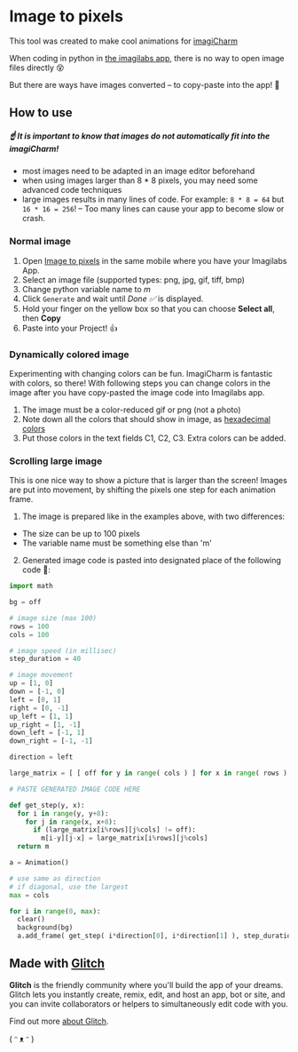 # Image to pixels

This tool was created to make cool animations for [imagiCharm](https://www.instagram.com/tv/CFhRebmJcgl/?mc_cid=2287058dce&mc_eid=981284f4fa)

When coding in python in [the imagilabs app](https://imagilabs.com/pages/get-started), there is no way to open image files directly 😵

But there are ways have images converted – to copy-paste into the app!
💪

## How to use

 ##### ☝ It is important to know that images do not automatically fit into the imagiCharm! 

 * most images need to be adapted in an image editor beforehand
 * when using images larger than 8 * 8 pixels, you may need some advanced code techniques
 * large images results in many lines of code. For example: `8 * 8 = 64` but `16 * 16 = 256`! – Too many lines can cause your app to become slow or crash. 

### Normal image 

1. Open [Image to pixels](https://image-pixels.glitch.me/) in the same mobile where you have your Imagilabs App. 
2. Select an image file (supported types: png, jpg, gif, tiff, bmp)
3. Change python variable name to *m*
4. Click `Generate` and wait until *Done ✅* is displayed. 
5. Hold your finger on the yellow box so that you can choose **Select all**, then **Copy**
6. Paste into your Project! 👍

### Dynamically colored image

Experimenting with changing colors can be fun. ImagiCharm is fantastic with colors, so there! With following steps you can change colors in the image after you have copy-pasted the image code into Imagilabs app. 

1. The image must be a color-reduced gif or png (not a photo)
2. Note down all the colors that should show in image, as [hexadecimal colors](https://www.shutterstock.com/blog/how-hex-colors-work)
3. Put those colors in the text fields C1, C2, C3. Extra colors can be added. 

### Scrolling large image

This is one nice way to show a picture that is larger than the screen! Images are put into movement, by shifting the pixels one step for each animation frame. 

1. The image is prepared like in the examples above, with two differences: 
  * The size can be up to 100 pixels
  * The variable name must be something else than 'm'
2. Generated image code is pasted into designated place of the following code 🤖: 

```Python
import math

bg = off

# image size (max 100)
rows = 100
cols = 100

# image speed (in millisec)
step_duration = 40

# image movement
up = [1, 0]
down = [-1, 0]
left = [0, 1]
right = [0, -1]
up_left = [1, 1]
up_right = [1, -1]
down_left = [-1, 1]
down_right = [-1, -1]

direction = left

large_matrix = [ [ off for y in range( cols ) ] for x in range( rows ) ]

# PASTE GENERATED IMAGE CODE HERE

def get_step(y, x):
  for i in range(y, y+8):
    for j in range(x, x+8):
      if (large_matrix[i%rows][j%cols] != off):
        m[i-y][j-x] = large_matrix[i%rows][j%cols]
  return m

a = Animation()

# use same as direction
# if diagonal, use the largest
max = cols

for i in range(0, max): 
  clear()
  background(bg)
  a.add_frame( get_step( i*direction[0], i*direction[1] ), step_duration)
```

## Made with [Glitch](https://glitch.com/)

**Glitch** is the friendly community where you'll build the app of your dreams. Glitch lets you instantly create, remix, edit, and host an app, bot or site, and you can invite collaborators or helpers to simultaneously edit code with you.

Find out more [about Glitch](https://glitch.com/about).

( ᵔ ᴥ ᵔ )
